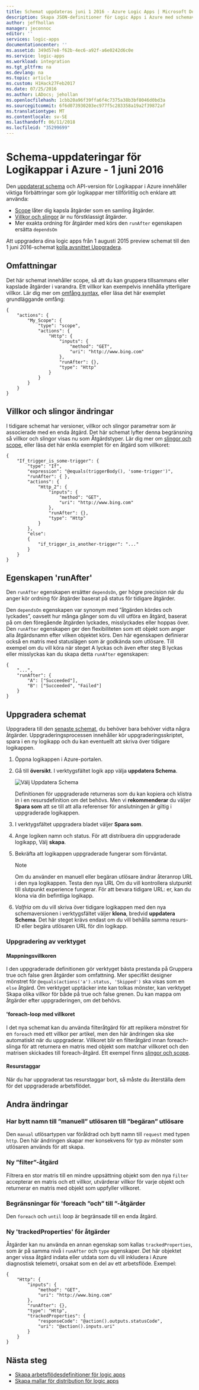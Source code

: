 ```yaml
---
title: Schemat uppdateras juni 1 2016 - Azure Logic Apps | Microsoft Docs
description: Skapa JSON-definitioner för Logic Apps i Azure med schemaversionen 2016-06-01
author: jeffhollan
manager: jeconnoc
editor: ''
services: logic-apps
documentationcenter: ''
ms.assetid: 349d57e8-f62b-4ec6-a92f-a6e0242d6c0e
ms.service: logic-apps
ms.workload: integration
ms.tgt_pltfrm: na
ms.devlang: na
ms.topic: article
ms.custom: H1Hack27Feb2017
ms.date: 07/25/2016
ms.author: LADocs; jehollan
ms.openlocfilehash: 1cbb20a96f39ffa6f4c7375a38b3bf8046d0bd3a
ms.sourcegitcommit: 6f6d073930203ec977f5c283358a19a2f39872af
ms.translationtype: MT
ms.contentlocale: sv-SE
ms.lasthandoff: 06/11/2018
ms.locfileid: "35299699"
---
```

# <a name="schema-updates-for-azure-logic-apps---june-1-2016"></a>Schema-uppdateringar för Logikappar i Azure - 1 juni 2016

Den [uppdaterat schema](https://schema.management.azure.com/schemas/2016-06-01/Microsoft.Logic.json) och API-version för Logikappar i Azure innehåller viktiga förbättringar som gör logikappar mer tillförlitlig och enklare att använda:

* [Scope](#scopes) låter dig kapsla åtgärder som en samling åtgärder.
* [Villkor och slingor](#conditions-loops) är nu förstklassigt åtgärder.
* Mer exakta ordning för åtgärder med körs den `runAfter` egenskapen ersätta `dependsOn`

Att uppgradera dina logic apps från 1 augusti 2015 preview schemat till den 1 juni 2016-schemat [kolla avsnittet Uppgradera](#upgrade-your-schema).

<a name="scopes"></a>

## <a name="scopes"></a>Omfattningar

Det här schemat innehåller scope, så att du kan gruppera tillsammans eller kapslade åtgärder i varandra. Ett villkor kan exempelvis innehålla ytterligare villkor. Lär dig mer om [omfång syntax](../logic-apps/logic-apps-loops-and-scopes.md), eller läsa det här exemplet grundläggande omfång:

```
{
    "actions": {
        "My_Scope": {
            "type": "scope",
            "actions": {                
                "Http": {
                    "inputs": {
                        "method": "GET",
                        "uri": "http://www.bing.com"
                    },
                    "runAfter": {},
                    "type": "Http"
                }
            }
        }
    }
}
```

<a name="conditions-loops"></a>

## <a name="conditions-and-loops-changes"></a>Villkor och slingor ändringar

I tidigare schemat har versioner, villkor och slingor parametrar som är associerade med en enda åtgärd. Det här schemat lyfter denna begränsning så villkor och slingor visas nu som Åtgärdstyper. Lär dig mer om [slingor och scope](../logic-apps/logic-apps-loops-and-scopes.md), eller läsa det här enkla exemplet för en åtgärd som villkoret:

```
{
    "If_trigger_is_some-trigger": {
        "type": "If",
        "expression": "@equals(triggerBody(), 'some-trigger')",
        "runAfter": { },
        "actions": {
            "Http_2": {
                "inputs": {
                    "method": "GET",
                    "uri": "http://www.bing.com"
                },
                "runAfter": {},
                "type": "Http"
            }
        },
        "else": 
        {
            "if_trigger_is_another-trigger": "..."
        }      
    }
}
```

<a name="run-after"></a>

## <a name="runafter-property"></a>Egenskapen 'runAfter'

Den `runAfter` egenskapen ersätter `dependsOn`, ger högre precision när du anger kör ordning för åtgärder baserat på status för tidigare åtgärder.

Den `dependsOn` egenskapen var synonym med ”åtgärden kördes och lyckades”, oavsett hur många gånger som du vill utföra en åtgärd, baserat på om den föregående åtgärden lyckades, misslyckades eller hoppas över. Den `runAfter` egenskapen ger den flexibiliteten som ett objekt som anger alla åtgärdsnamn efter vilken objektet körs. Den här egenskapen definierar också en matris med statuslägen som är godkända som utlösare. Till exempel om du vill köra när steget A lyckas och även efter steg B lyckas eller misslyckas kan du skapa detta `runAfter` egenskapen:

```
{
    "...",
    "runAfter": {
        "A": ["Succeeded"],
        "B": ["Succeeded", "Failed"]
    }
}
```

## <a name="upgrade-your-schema"></a>Uppgradera schemat

Uppgradera till den [senaste schemat](https://schema.management.azure.com/schemas/2016-06-01/Microsoft.Logic.json), du behöver bara behöver vidta några åtgärder. Uppgraderingsprocessen innehåller kör uppgraderingsskriptet, spara i en ny logikapp och du kan eventuellt att skriva över tidigare logikappen.

1. Öppna logikappen i Azure-portalen.

2. Gå till **översikt**. I verktygsfältet logik app välja **uppdatera Schema**.
   
    ![Välj Uppdatera Schema][1]
   
    Definitionen för uppgraderade returneras som du kan kopiera och klistra in i en resursdefinition om det behövs. 
    Men vi **rekommenderar** du väljer **Spara som** att se till att alla referenser för anslutningen är giltig i uppgraderade logikappen.

3. I verktygsfältet uppgradera bladet väljer **Spara som**.

4. Ange logiken namn och status. För att distribuera din uppgraderade logikapp, Välj **skapa**.

5. Bekräfta att logikappen uppgraderade fungerar som förväntat.
   
   > [!NOTE]
   > Om du använder en manuell eller begäran utlösare ändrar återanrop URL i den nya logikappen. Testa den nya URL Om du vill kontrollera slutpunkt till slutpunkt experience fungerar. För att bevara tidigare URL: er, kan du klona via din befintliga logikapp.

6. *Valfria* om du vill skriva över tidigare logikappen med den nya schemaversionen i verktygsfältet väljer **klona**, bredvid **uppdatera Schema**. Det här steget krävs endast om du vill behålla samma resurs-ID eller begära utlösaren URL för din logikapp.

### <a name="upgrade-tool-notes"></a>Uppgradering av verktyget

#### <a name="mapping-conditions"></a>Mappningsvillkoren

I den uppgraderade definitionen gör verktyget bästa prestanda på Gruppera true och false gren åtgärder som omfattning. Mer specifikt designer mönstret för `@equals(actions('a').status, 'Skipped')` ska visas som en `else` åtgärd. Om verktyget upptäcker inte kan tolkas mönster, kan verktyget Skapa olika villkor för både på true och false grenen. Du kan mappa om åtgärder efter uppgraderingen, om det behövs.

#### <a name="foreach-loop-with-condition"></a>'foreach-loop med villkoret

I det nya schemat kan du använda filteråtgärd för att replikera mönstret för en `foreach` med ett villkor per artikel, men den här ändringen ska ske automatiskt när du uppgraderar. Villkoret blir en filteråtgärd innan foreach-slinga för att returnera en matris med objekt som matchar villkoret och den matrisen skickades till foreach-åtgärd. Ett exempel finns [slingor och scope](../logic-apps/logic-apps-loops-and-scopes.md).

#### <a name="resource-tags"></a>Resurstaggar

När du har uppgraderat tas resurstaggar bort, så måste du återställa dem för det uppgraderade arbetsflödet.

## <a name="other-changes"></a>Andra ändringar

### <a name="renamed-manual-trigger-to-request-trigger"></a>Har bytt namn till ”manuell” utlösaren till ”begäran” utlösare

Den `manual` utlösartypen var föråldrad och bytt namn till `request` med typen `http`. Den här ändringen skapar mer konsekvens för typ av mönster som utlösaren används för att skapa.

### <a name="new-filter-action"></a>Ny ”filter”-åtgärd

Filtrera en stor matris till en mindre uppsättning objekt som den nya `filter` accepterar en matris och ett villkor, utvärderar villkor för varje objekt och returnerar en matris med objekt som uppfyller villkoret.

### <a name="restrictions-for-foreach-and-until-actions"></a>Begränsningar för 'foreach ”och” till ”-åtgärder

Den `foreach` och `until` loop är begränsade till en enda åtgärd.

### <a name="new-trackedproperties-for-actions"></a>Ny 'trackedProperties' för åtgärder

Åtgärder kan nu använda en annan egenskap som kallas `trackedProperties`, som är på samma nivå i `runAfter` och `type` egenskaper. Det här objektet anger vissa åtgärd indata eller utdata som du vill inkludera i Azure diagnostisk telemetri, orsakat som en del av ett arbetsflöde. Exempel:

```
{                
    "Http": {
        "inputs": {
            "method": "GET",
            "uri": "http://www.bing.com"
        },
        "runAfter": {},
        "type": "Http",
        "trackedProperties": {
            "responseCode": "@action().outputs.statusCode",
            "uri": "@action().inputs.uri"
        }
    }
}
```

## <a name="next-steps"></a>Nästa steg
* [Skapa arbetsflödesdefinitioner för logic apps](../logic-apps/logic-apps-author-definitions.md)
* [Skapa mallar för distribution för logic apps](../logic-apps/logic-apps-create-deploy-template.md)

<!-- Image references -->
[1]: ./media/logic-apps-schema-2016-04-01/upgradeButton.png

